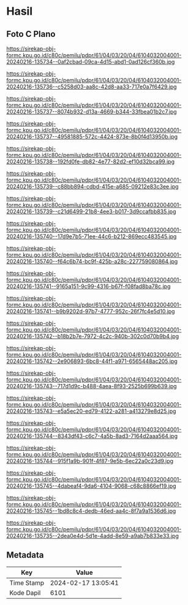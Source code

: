 # Hasil

## Foto C Plano

https://sirekap-obj-formc.kpu.go.id/c80c/pemilu/pdpr/61/04/03/20/04/6104032004001-20240216-135734--0af2cbad-09ca-4d15-abd1-0ad126cf360b.jpg

https://sirekap-obj-formc.kpu.go.id/c80c/pemilu/pdpr/61/04/03/20/04/6104032004001-20240216-135736--c5258d03-aa8c-42d8-aa33-717e0a7f6429.jpg

https://sirekap-obj-formc.kpu.go.id/c80c/pemilu/pdpr/61/04/03/20/04/6104032004001-20240216-135737--8074b932-d13a-4669-b344-33fbea01b2c7.jpg

https://sirekap-obj-formc.kpu.go.id/c80c/pemilu/pdpr/61/04/03/20/04/6104032004001-20240216-135737--49581885-572c-4424-873e-8b0f4d13950b.jpg

https://sirekap-obj-formc.kpu.go.id/c80c/pemilu/pdpr/61/04/03/20/04/6104032004001-20240216-135738--192fd0fe-db82-4e77-82d2-ef10d32bca99.jpg

https://sirekap-obj-formc.kpu.go.id/c80c/pemilu/pdpr/61/04/03/20/04/6104032004001-20240216-135739--c88bb894-cdbd-415e-a685-09212e83c3ee.jpg

https://sirekap-obj-formc.kpu.go.id/c80c/pemilu/pdpr/61/04/03/20/04/6104032004001-20240216-135739--c21d6499-21b8-4ee3-b017-3d9ccafbb835.jpg

https://sirekap-obj-formc.kpu.go.id/c80c/pemilu/pdpr/61/04/03/20/04/6104032004001-20240216-135740--17d9e7b5-71ee-44c6-b212-869ecc483545.jpg

https://sirekap-obj-formc.kpu.go.id/c80c/pemilu/pdpr/61/04/03/20/04/6104032004001-20240216-135740--f64c6b74-bc9f-425b-a28c-227759080864.jpg

https://sirekap-obj-formc.kpu.go.id/c80c/pemilu/pdpr/61/04/03/20/04/6104032004001-20240216-135741--9165a151-9c99-4316-b67f-f08fad8ba78c.jpg

https://sirekap-obj-formc.kpu.go.id/c80c/pemilu/pdpr/61/04/03/20/04/6104032004001-20240216-135741--b9b9202d-97b7-4777-952c-26f7fc4e5d10.jpg

https://sirekap-obj-formc.kpu.go.id/c80c/pemilu/pdpr/61/04/03/20/04/6104032004001-20240216-135742--b18b2b7e-7972-4c2c-940b-302c0d70b9b4.jpg

https://sirekap-obj-formc.kpu.go.id/c80c/pemilu/pdpr/61/04/03/20/04/6104032004001-20240216-135742--2e906893-6bc8-44f1-a971-6565448ac205.jpg

https://sirekap-obj-formc.kpu.go.id/c80c/pemilu/pdpr/61/04/03/20/04/6104032004001-20240216-135743--717d1d9c-b488-4aea-8f93-2525b699b639.jpg

https://sirekap-obj-formc.kpu.go.id/c80c/pemilu/pdpr/61/04/03/20/04/6104032004001-20240216-135743--e5a5ec20-ed79-4122-a281-a413279e8d25.jpg

https://sirekap-obj-formc.kpu.go.id/c80c/pemilu/pdpr/61/04/03/20/04/6104032004001-20240216-135744--8343df43-c6c7-4a5b-8ad3-7164d2aaa564.jpg

https://sirekap-obj-formc.kpu.go.id/c80c/pemilu/pdpr/61/04/03/20/04/6104032004001-20240216-135744--915f1a9b-901f-4f87-9e5b-6ec22a0c23d9.jpg

https://sirekap-obj-formc.kpu.go.id/c80c/pemilu/pdpr/61/04/03/20/04/6104032004001-20240216-135745--4dabeaf4-9da6-4104-9068-c68c8866ef19.jpg

https://sirekap-obj-formc.kpu.go.id/c80c/pemilu/pdpr/61/04/03/20/04/6104032004001-20240216-135745--1bd8c8c4-dedb-46ed-aa4c-8f7a9a1536d6.jpg

https://sirekap-obj-formc.kpu.go.id/c80c/pemilu/pdpr/61/04/03/20/04/6104032004001-20240216-135735--2dea0e4d-5d1e-4add-8e59-a9ab7b833e33.jpg


## Metadata

| Key        | Value               |
| ---------- | ------------------- |
| Time Stamp | 2024-02-17 13:05:41 |
| Kode Dapil | 6101                |



